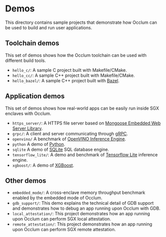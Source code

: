 # Demos

This directory contains sample projects that demonstrate how Occlum can be used to build and run user applications.

## Toolchain demos

This set of demos shows how the Occlum toolchain can be used with different build tools.

* `hello_c/`: A sample C project built with Makefile/CMake.
* `hello_cc/`: A sample C++ project built with Makefile/CMake.
* `hello_bazel/`: A sample C++ project built with [Bazel](https://bazel.build).

## Application demos

This set of demos shows how real-world apps can be easily run inside SGX enclaves with Occlum.

* `https_server/`: A HTTPS file server based on [Mongoose Embedded Web Server Library](https://github.com/cesanta/mongoose).
* `grpc/`: A client and server communicating through [gRPC](https://grpc.io/).
* `openvino/` A benchmark of [OpenVINO Inference Engine](https://docs.openvinotoolkit.org/2019_R3/_docs_IE_DG_inference_engine_intro.html).
* `python` A demo of [Python](https://www.python.org).
* `sqlite` A demo of [SQLite](https://www.sqlite.org) SQL database engine.
* `tensorflow_lite/`: A demo and benchmark of [Tensorflow Lite](https://www.tensorflow.org/lite) inference engine.
* `xgboost/`: A demo of [XGBoost](https://xgboost.readthedocs.io/en/latest/).

## Other demos

* `embedded_mode/`: A cross-enclave memory throughput benchmark enabled by the embedded mode of Occlum.
* `gdb_support/`: This demo explains the technical detail of GDB support and demonstrates how to debug an app running upon Occlum with GDB.
* `local_attestation/`: This project demonstrates how an app running upon Occlum can perform SGX local attestation.
* `remote_attestation/`: This project demonstrates how an app running upon Occlum can perform SGX remote attestation.
